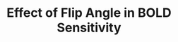 ---
title: "Effect of Flip Angle in BOLD Sensitivity"
project_id: 
conference_id: ""
presenters:
   - javier_gonzalez-castillo
summary: "<p>ISMRM, May 2011, Montreal, CA </p>"
file: /assets/presentations/Effect_of_FA_in_BOLD_Sensitivity.pdf
filename: Effect_of_FA_in_BOLD_Sensitivity.pdf
layout: presentation
---